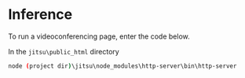 
# Inference

To run a videoconferencing page, enter the code below.

In the `jitsu\public_html` directory

```bash
node (project dir)\jitsu\node_modules\http-server\bin\http-server
```
